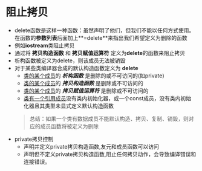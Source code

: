 # 阻止拷贝

- delete函数是这样一种函数：虽然声明了他们，但我们不能以任何方式使用。  
在函数的**参数列表**后面加上**=delete**来指出我们希望定义为删除的函数
- 例如**iostream**类阻止拷贝
- 通过将 **拷贝构造函数** 和 **拷贝赋值运算符** 定义为**delete**的函数来阻止拷贝  
- 析构函数被定义为delete，则该成员无法被销毁
- 对于某些类编译器合成的默认构造函数定义为 **delete**
  - <u>类的某个成员</u>的 ***析构函数*** 是删除的或不可访问的(如private)
  - <u>类的某个成员</u>的 ***拷贝构造函数*** 是删除或不可访问的
  - <u>类的某个成员</u>的 ***拷贝赋值运算符*** 是删除或不可访问的
  - <u>类有一个引用成员</u>没有类内初始化器，或一个const成员，没有类内初始化器且其类型未显式定义默认构造函数
  > 总结：如果一个类有数据成员不能默认构造、拷贝、复制、销毁，则对应的成员函数将被定义为删除
- private拷贝控制
  - 声明并定义private拷贝构造函数,友元和成员函数可以访问
  - 声明但不定义private拷贝构造函数,阻止任何拷贝动作，会导致编译错误和连接错误。